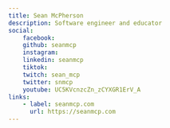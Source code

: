 ```yaml
---
title: Sean McPherson
description: Software engineer and educator
social:
    facebook: 
    github: seanmcp
    instagram: 
    linkedin: seanmcp
    tiktok:
    twitch: sean_mcp
    twitter: snmcp
    youtube: UC5KVcnzcZn_zCYXGR1ErV_A
links:
    - label: seanmcp.com
      url: https://seanmcp.com
---
```

